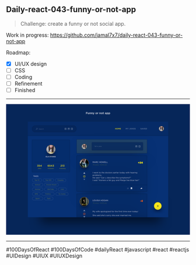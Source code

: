 ## Daily-react-043-funny-or-not-app

> Challenge: create a funny or not social app.

Work in progress: https://github.com/jamal7x7/daily-react-043-funny-or-not-app


Roadmap:

- [x] UI/UX design
- [ ] CSS
- [ ] Coding
- [ ] Refinement
- [ ] Finished

---

![Alt text](/src/images/daily-react-043-funny-or-not-app.png?raw=true "App UI")

---

#100DaysOfReact #100DaysOfCode #dailyReact #javascript #react #reactjs #UIDesign #UIUX #UIUXDesign
